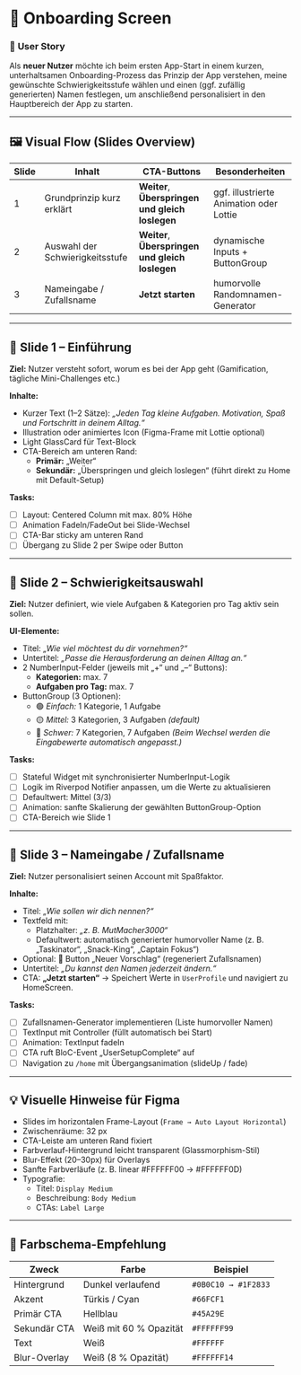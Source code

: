 
# 🧭 Onboarding Screen

### 🎯 **User Story**
Als **neuer Nutzer** möchte ich beim ersten App-Start in einem kurzen, unterhaltsamen Onboarding-Prozess das Prinzip der App verstehen, meine gewünschte Schwierigkeitsstufe wählen und einen (ggf. zufällig generierten) Namen festlegen, um anschließend personalisiert in den Hauptbereich der App zu starten.

---

## 🖼️ **Visual Flow (Slides Overview)**

| Slide | Inhalt | CTA-Buttons | Besonderheiten |
|-------|---------|--------------|----------------|
| 1 | Grundprinzip kurz erklärt | **Weiter**, **Überspringen und gleich loslegen** | ggf. illustrierte Animation oder Lottie |
| 2 | Auswahl der Schwierigkeitsstufe | **Weiter**, **Überspringen und gleich loslegen** | dynamische Inputs + ButtonGroup |
| 3 | Nameingabe / Zufallsname | **Jetzt starten** | humorvolle Randomnamen-Generator |

---

## 🧩 **Slide 1 – Einführung**
**Ziel:** Nutzer versteht sofort, worum es bei der App geht (Gamification, tägliche Mini-Challenges etc.)

**Inhalte:**
- Kurzer Text (1–2 Sätze): *„Jeden Tag kleine Aufgaben. Motivation, Spaß und Fortschritt in deinem Alltag.“*
- Illustration oder animiertes Icon (Figma-Frame mit Lottie optional)
- Light GlassCard für Text-Block
- CTA-Bereich am unteren Rand:
  - **Primär:** „Weiter“
  - **Sekundär:** „Überspringen und gleich loslegen“ (führt direkt zu Home mit Default-Setup)

**Tasks:**
- [ ] Layout: Centered Column mit max. 80% Höhe
- [ ] Animation FadeIn/FadeOut bei Slide-Wechsel
- [ ] CTA-Bar sticky am unteren Rand
- [ ] Übergang zu Slide 2 per Swipe oder Button

---

## 🧠 **Slide 2 – Schwierigkeitsauswahl**
**Ziel:** Nutzer definiert, wie viele Aufgaben & Kategorien pro Tag aktiv sein sollen.

**UI-Elemente:**
- Titel: *„Wie viel möchtest du dir vornehmen?“*
- Untertitel: *„Passe die Herausforderung an deinen Alltag an.“*
- 2 NumberInput-Felder (jeweils mit „+“ und „–“ Buttons):
  - **Kategorien:** max. 7
  - **Aufgaben pro Tag:** max. 7
- ButtonGroup (3 Optionen):
  - 🟢 *Einfach:* 1 Kategorie, 1 Aufgabe
  - 🟡 *Mittel:* 3 Kategorien, 3 Aufgaben *(default)*
  - 🔴 *Schwer:* 7 Kategorien, 7 Aufgaben
  *(Beim Wechsel werden die Eingabewerte automatisch angepasst.)*

**Tasks:**
- [ ] Stateful Widget mit synchronisierter NumberInput-Logik
- [ ] Logik im Riverpod Notifier anpassen, um die Werte zu aktualisieren
- [ ] Defaultwert: Mittel (3/3)
- [ ] Animation: sanfte Skalierung der gewählten ButtonGroup-Option
- [ ] CTA-Bereich wie Slide 1

---

## 🧍 **Slide 3 – Nameingabe / Zufallsname**
**Ziel:** Nutzer personalisiert seinen Account mit Spaßfaktor.

**Inhalte:**
- Titel: *„Wie sollen wir dich nennen?“*
- Textfeld mit:
  - Platzhalter: *„z. B. MutMacher3000“*
  - Defaultwert: automatisch generierter humorvoller Name (z. B. „Taskinator“, „Snack-King“, „Captain Fokus“)
- Optional: 🔁 Button „Neuer Vorschlag“ (regeneriert Zufallsnamen)
- Untertitel: *„Du kannst den Namen jederzeit ändern.“*
- CTA: **„Jetzt starten“**
  → Speichert Werte in `UserProfile` und navigiert zu HomeScreen.

**Tasks:**
- [ ] Zufallsnamen-Generator implementieren (Liste humorvoller Namen)
- [ ] TextInput mit Controller (füllt automatisch bei Start)
- [ ] Animation: TextInput fadeIn
- [ ] CTA ruft BloC-Event „UserSetupComplete“ auf
- [ ] Navigation zu `/home` mit Übergangsanimation (slideUp / fade)

---

## 💡 **Visuelle Hinweise für Figma**
- Slides im horizontalen Frame-Layout (`Frame → Auto Layout Horizontal`)
- Zwischenräume: 32 px
- CTA-Leiste am unteren Rand fixiert
- Farbverlauf-Hintergrund leicht transparent (Glassmorphism-Stil)
- Blur-Effekt (20–30px) für Overlays
- Sanfte Farbverläufe (z. B. linear #FFFFFF00 → #FFFFFF0D)
- Typografie:
  - Titel: `Display Medium`
  - Beschreibung: `Body Medium`
  - CTAs: `Label Large`

---

## 🎨 **Farbschema-Empfehlung**
| Zweck | Farbe | Beispiel |
|-------|--------|----------|
| Hintergrund | Dunkel verlaufend | `#0B0C10 → #1F2833` |
| Akzent | Türkis / Cyan | `#66FCF1` |
| Primär CTA | Hellblau | `#45A29E` |
| Sekundär CTA | Weiß mit 60 % Opazität | `#FFFFFF99` |
| Text | Weiß | `#FFFFFF` |
| Blur-Overlay | Weiß (8 % Opazität) | `#FFFFFF14` |
